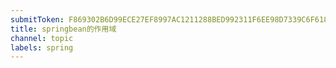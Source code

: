 ```yaml
---
submitToken: F869302B6D99ECE27EF8997AC1211288BED992311F6EE98D7339C6F6181A0530
title: springbean的作用域
channel: topic
labels: spring
---
```


